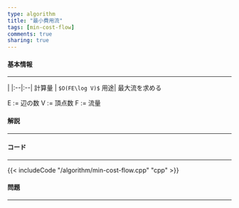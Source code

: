 ```yaml
---
type: algorithm
title: "最小費用流"
tags: [min-cost-flow]
comments: true
sharing: true
---
```


#### 基本情報
  
***

 | 
|:--|:--|
計算量 | `$O(FE\log V)$`
用途| 最大流を求める
  
E := 辺の数
V := 頂点数
F := 流量

#### 解説

***

#### コード

***

{{< includeCode "/algorithm/min-cost-flow.cpp" "cpp" >}}


#### 問題

***  
